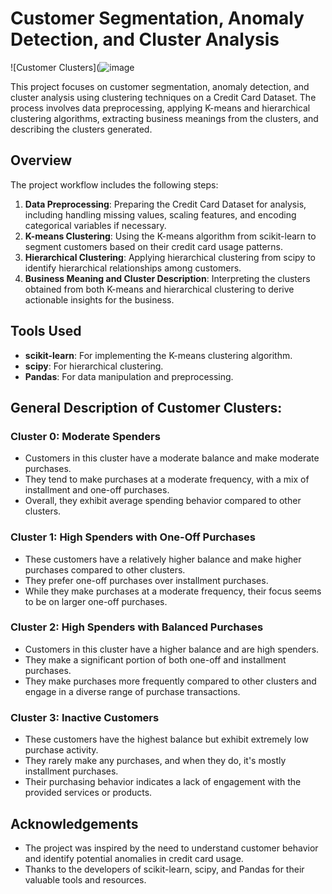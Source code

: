 # Customer Segmentation, Anomaly Detection, and Cluster Analysis

![Customer Clusters](![image](https://github.com/mohamedelsayed10/Customer-Segmentation--Anomaly-Detection--and-Cluster-Analysis/assets/87568101/3be7a266-b1a5-46f6-bfc4-63e4ee7bda45)

This project focuses on customer segmentation, anomaly detection, and cluster analysis using clustering techniques on a Credit Card Dataset. The process involves data preprocessing, applying K-means and hierarchical clustering algorithms, extracting business meanings from the clusters, and describing the clusters generated.

## Overview

The project workflow includes the following steps:

1. **Data Preprocessing**: Preparing the Credit Card Dataset for analysis, including handling missing values, scaling features, and encoding categorical variables if necessary.
2. **K-means Clustering**: Using the K-means algorithm from scikit-learn to segment customers based on their credit card usage patterns.
3. **Hierarchical Clustering**: Applying hierarchical clustering from scipy to identify hierarchical relationships among customers.
4. **Business Meaning and Cluster Description**: Interpreting the clusters obtained from both K-means and hierarchical clustering to derive actionable insights for the business.

## Tools Used

- **scikit-learn**: For implementing the K-means clustering algorithm.
- **scipy**: For hierarchical clustering.
- **Pandas**: For data manipulation and preprocessing.

## General Description of Customer Clusters:

### Cluster 0: Moderate Spenders
- Customers in this cluster have a moderate balance and make moderate purchases.
- They tend to make purchases at a moderate frequency, with a mix of installment and one-off purchases.
- Overall, they exhibit average spending behavior compared to other clusters.

### Cluster 1: High Spenders with One-Off Purchases
- These customers have a relatively higher balance and make higher purchases compared to other clusters.
- They prefer one-off purchases over installment purchases.
- While they make purchases at a moderate frequency, their focus seems to be on larger one-off purchases.

### Cluster 2: High Spenders with Balanced Purchases
- Customers in this cluster have a higher balance and are high spenders.
- They make a significant portion of both one-off and installment purchases.
- They make purchases more frequently compared to other clusters and engage in a diverse range of purchase transactions.

### Cluster 3: Inactive Customers
- These customers have the highest balance but exhibit extremely low purchase activity.
- They rarely make any purchases, and when they do, it's mostly installment purchases.
- Their purchasing behavior indicates a lack of engagement with the provided services or products.

## Acknowledgements

- The project was inspired by the need to understand customer behavior and identify potential anomalies in credit card usage.
- Thanks to the developers of scikit-learn, scipy, and Pandas for their valuable tools and resources.

